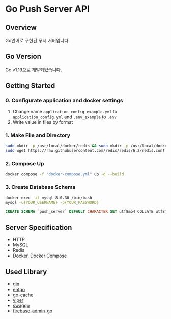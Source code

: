 # Go Push Server API

## Overview
Go언어로 구현된 푸시 서버입니다.

## Go Version
Go v1.19으로 개발되었습니다.

## Getting Started
### 0. Configurate application and docker settings
1. Change name `application_config_example.yml` to `application_config.yml` and `.env_example` to `.env`
2. Write value in files by format

### 1. Make File and Directory
```bash
sudo mkdir -p /usr/local/docker/redis && sudo mkdir -p /usr/local/docker/mysql
sudo wget https://raw.githubusercontent.com/redis/redis/6.2/redis.conf -O /usr/local/docker/redis/redis.conf
```

### 2. Compose Up
```bash
docker compose -f "docker-compose.yml" up -d --build
```

### 3. Create Database Schema
```bash
docker exec -it mysql-8.0.30 /bin/bash
mysql -u{YOUR_USERNAME} -p{YOUR_PASSWORD}
```
```SQL
CREATE SCHEMA `push_server` DEFAULT CHARACTER SET utf8mb4 COLLATE utf8mb4_bin;
```

## Server Specification
* HTTP
* MySQL
* Redis
* Docker, Docker Compose

## Used Library
* [gin](https://github.com/gin-gonic/gin)
* [entgo](https://github.com/ent/ent)
* [go-cache](https://github.com/patrickmn/go-cache)
* [viper](https://github.com/spf13/viper)
* [swaggo](https://github.com/swaggo/swag)
* [firebase-admin-go](https://github.com/firebase/firebase-admin-go)
